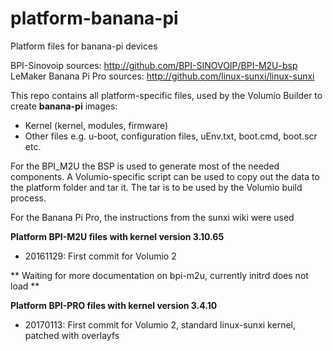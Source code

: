 # platform-banana-pi
Platform files for banana-pi devices

BPI-Sinovoip sources: http://github.com/BPI-SINOVOIP/BPI-M2U-bsp
LeMaker Banana Pi Pro sources: http://github.com/linux-sunxi/linux-sunxi

This repo contains all platform-specific files, used by the Volumio Builder to create **banana-pi** images:

- Kernel (kernel, modules, firmware)
- Other files e.g. u-boot, configuration files, uEnv.txt, boot.cmd, boot.scr etc.

For the BPI_M2U the BSP is used to generate most of the needed components.
A Volumio-specific script can be used to copy out the data to the platform folder and tar it.
The tar is to be used by the Volumio build process.

For the Banana Pi Pro, the instructions from the sunxi wiki were used

**Platform BPI-M2U files with kernel version 3.10.65**
- 20161129: First commit for Volumio 2

** Waiting for more documentation on bpi-m2u, currently initrd does not load **  

**Platform BPI-PRO files with kernel version 3.4.10**
- 20170113: First commit for Volumio 2, standard linux-sunxi kernel, patched with overlayfs




